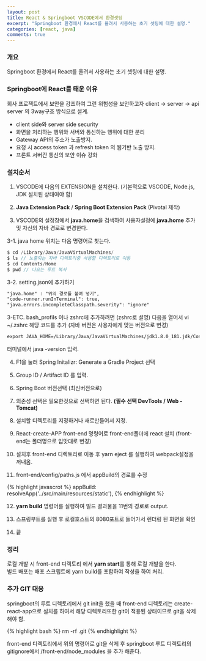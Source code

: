 ```yaml
---
layout: post
title: React & Springboot VSCODE에서 환경셋팅
excerpt: "Springboot 환경에서 React를 올려서 사용하는 초기 셋팅에 대한 설명."
categories: [react, java]
comments: true
---
```


### 개요
Springboot 환경에서 React를 올려서 사용하는 초기 셋팅에 대한 설명.

### Springboot에 React를 태운 이유
회사 프로젝트에서 보안을 강조하여 그런 위험성을 보안하고자 client -> server -> api server 의 3way구조 방식으로 설계.

- client side와 server side security
- 화면을 처리하는 행위와 서버와 통신하는 행위에 대한 분리
- Gateway API의 주소가 노출방지.
- 요청 시 access token 과 refresh token 의 웹기반 노출 방지.
- 프론트 서버간 통신의 보안 이슈 강화

### 설치순서

1. VSCODE에 다음의 EXTENSION을 설치한다. (기본적으로 VSCODE, Node.js, JDK 설치된 상태여야 함)

2. **Java Extension Pack** / **Spring Boot Extension Pack** (Pivotal 제작)

3. VSCODE의 설정창에서 **java.home**을 검색하여 사용자설정에 **java.home** 추가 및 자신의 자바 경로로 변경한다.

3-1. java home 위치는 다음 명령어로 찾는다.
```js
$ cd /Library/Java/JavaVirtualMachines/ 
$ ls // 노출되는 자바 디렉토리중 사용할 디렉토리로 이동
$ cd Contents/Home
$ pwd // 나오는 루트 복사
```

3-2. setting.json에 추가하기
```html
"java.home" : "위의 경로를 붙여 넣기",
"code-runner.runInTerminal": true,
"java.errors.incompleteClasspath.severity": "ignore"
```

3-ETC. bash_profils 이나 zshrc에 추가하려면 (zshrc로 설명)
다음을 열어서 vi ~/.zshrc
해당 코드를 추가 (자바 버전은 사용자에게 맞는 버전으로 변경)
```html
export JAVA_HOME=/Library/Java/JavaVirtualMachines/jdk1.8.0_181.jdk/Contents/Home
```
터미널에서 java -version 입력.


4. F1을 눌러 Spring Initalizr: Generate a Gradle Project 선택

5. Group ID / Artifact ID 를 입력.

6. Spring Boot 버전선택 (최신버전으로)

7. 의존성 선택은 필요한것으로 선택하면 된다. **(필수 선택 DevTools / Web - Tomcat)**

8. 설치할 디렉토리를 지정하거나 새로만들어서 지정.

9. React-create-APP front-end 명령어로 front-end폴더에 react 설치 (front-end는 폴더명으로 입맛대로 변경)

10. 설치후 front-end 디렉토리로 이동 후 yarn eject 를 실행하여 webpack설정을 꺼내옴.

11. front-end/config/paths.js 에서 appBuild의 경로를 수정 

{% highlight javascrot %}
appBuild: resolveApp('../src/main/resources/static'),
{% endhighlight %}

12. **yarn build** 명령어를 실행하여 빌드 결과물을 11번의 경로로 output.

13. 스프링부트를 실행 후 로컬호스트의 8080포트로 들어가서 렌더링 된 화면을 확인

14. 끝

### 정리
로컬 개발 시 front-end 디렉토리 에서 **yarn start**를 통해 로컬 개발을 한다.<br>
빌드 배포는 배포 스크립트에 yarn build를 포함하여 작성을 하여 처리.

### 추가 GIT 대응
springboot의 루트 디렉토리에서 git init을 했을 때 front-end 디렉토리는 create-react-app으로 설치를 하여서 해당 디렉토리또한 git이 적용된 상태이므로 git을 삭제해야 함.

{% highlight bash %}
rm -rf .git
{% endhighlight %}

front-end 디렉토리에서 위의 명령어로 git을 삭제 후 springboot 루트 디렉토리의 gitignore에서 /front-end/node_modules 을 추가 해준다.